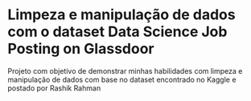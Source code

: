 # Limpeza e manipulação de dados com o dataset Data Science Job Posting on Glassdoor
Projeto com objetivo de demonstrar minhas habilidades com limpeza e manipulação de dados com base no dataset encontrado no Kaggle e postado por Rashik Rahman
